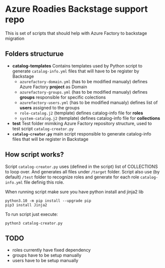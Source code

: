 # Azure Roadies Backstage support repo
This is set of scripts that should help with Azure Factory to backstage migration 

## Folders structurue
- **catalog-templates**
Contains templates used by Python script to generate `catalog-info.yml` files that will have to be register by Backstage 
  - `azurefactory-domain.yml` (has to be modified manualy) defines Azure Factory **project** as Domain 
  - `azurefactory-groups.yml` (has to be modified manualy) defines **groups** responsible for specific colections
  - `azurefactory-users.yml` (has to be modified manualy) defines list of **users** assigned to the groups
  - `role-catalog.j2` (template) defines catalog-info file for **roles**
  - `system-catalog.j2` (template) defines catalog-info file for **collections**
- **test** 
Test folder mimiking Azure Factory repository structure, used to test script `catalog-creator.py`
- **`catalog-creator.py`** main script responsible to generate catalog-info files that will be register in Backstage

## How script works?
Script `catalog-creator.py` uses (defined in the script) list of COLLECTIONS to loop over. And generates all files under `/target` folder. Script also use (by default) `/test` folder to recognize roles and generate for each role `catalog-info.yml` file definig this role.

When running script make sure you have python install and jinja2 lib 
```shell
python3.10 -m pip install --upgrade pip   
pip3 install Jinja2
```

To run script just execute:
```shell
python3 catalog-creator.py   
```

## TODO
- roles currently have fixed dependency 
- groups have to be setup manually
- users have to be setup manually 